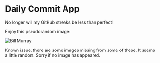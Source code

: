 Daily Commit App
================
No longer will my GitHub streaks be less than perfect!

Enjoy this pseudorandom image:

![Bill Murray](http://www.fillmurray.com/100/200 "Bill Murray")

Known issue: there are some images missing from some of these. It seems a little random. Sorry if no image has appeared.